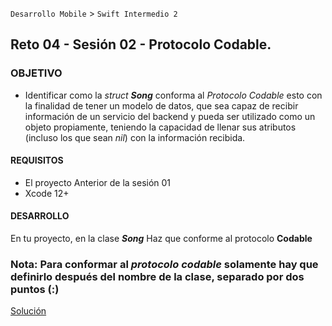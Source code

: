 `Desarrollo Mobile` > `Swift Intermedio 2`

## Reto 04 - Sesión 02 - Protocolo Codable.

### OBJETIVO 

- Identificar como la _struct_ _**Song**_ conforma al _Protocolo Codable_ esto con la finalidad de tener un modelo de datos, que sea capaz de recibir información de un servicio del backend y pueda ser utilizado como un objeto propiamente, teniendo la capacidad de llenar sus atributos (incluso los que sean _nil_) con la información recibida.

#### REQUISITOS 

- El proyecto Anterior de la sesión 01
- Xcode 12+

#### DESARROLLO

En tu proyecto, en la clase _**Song**_ Haz que conforme al protocolo **Codable**
### Nota: Para conformar al _protocolo codable_ solamente hay que definirlo después del nombre de la clase, separado por dos puntos (:)

[Solución](Song.swift)